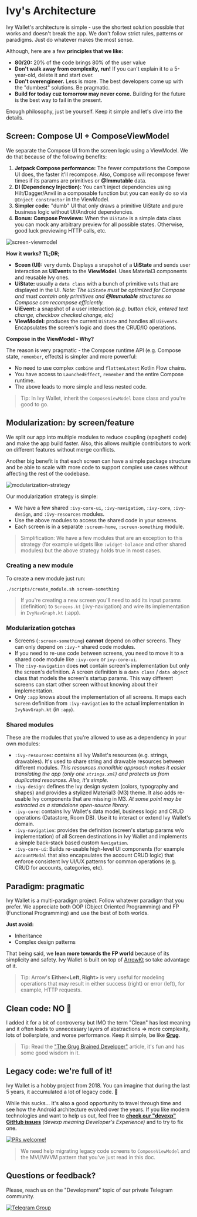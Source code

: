 # Ivy's Architecture

Ivy Wallet's architecture is simple - use the shortest solution possible that works and doesn't break the app. We don't follow strict rules, patterns or paradigms. Just do whatever makes the most sense.

Although, here are a few **principles that we like:**

- **80/20:** 20% of the code brings 80% of the user value
- **Don't walk away from complexity, run!** If you can't explain it to a 5-year-old, delete it and start over.
- **Don't overengineer.** Less is more. The best developers come up with the "dumbest" solutions. Be pragmatic.
- **Build for today cuz tomorrow may never come.** Building for the future is the best way to fail in the present.

Enough philosophy, just be yourself. Keep it simple and let's dive into the details.

## Screen: Compose UI + ComposeViewModel

We separate the Compose UI from the screen logic using a ViewModel. We do that because of the following benefits:
1. **Jetpack Compose performance:** The fewer computations the Compose UI does, the faster it'll recompose. Also, Compose will recompose fewer times if its params are primitives or **@Immutable** data.
2. **DI (Dependency Injection):** You can't inject dependencies using Hilt/Dagger/Anvil in a composable function but you can easily do so via `@Inject constructor` in the ViewModel.
3. **Simpler code:** "dumb" UI that only draws a primitive UiState and pure business logic without UI/Android dependencies.
4. **Bonus: Compose Previews:** When the `UiState` is a simple data class you can mock any arbitrary preview for all possible states. Otherwise, good luck previewing HTTP calls, etc.

![screen-viewmodel](../assets/screen-vm.svg)

**How it works? TL;DR;**
- **Sceen (UI):** very dumb. Displays a snapshot of a **UiState** and sends user interaction as **UiEvent**s to the **ViewModel**. Uses Material3 components and reusable Ivy ones.
- **UiState:** usually a `data class` with a bunch of primitive `val`s that are displayed in the UI. _Note: The `UiState` must be optimized for Compose and must contain only primitives and **@Immutable** structures so Compose can recompose efficiently._
- **UiEvent:** a snapshot of a user interaction _(e.g. button click, entered text change, checkbox checked change, etc)_
- **ViewModel:** produces the current `UiState` and handles all `UiEvents`. Encapsulates the screen's logic and does the CRUD/IO operations.

**Compose in the ViewModel - Why?**

The reason is very pragmatic - the Compose runtime API (e.g. Compose state, `remember`, effects) is simpler and more powerful:

- No need to use complex `combine` and `flattenLatest` Kotlin Flow chains.
- You have access to `LaunchedEffect`, `remember` and the entire Compose runtime.
- The above leads to more simple and less nested code.

> Tip: In Ivy Wallet, inherit the `ComposeViewModel` base class and you're good to go.

## Modularization: by screen/feature

We split our app into multiple modules to reduce coupling (spaghetti code) and make the app build faster. Also, this allows multiple contributors to work on different features without merge conflicts.

Another big benefit is that each screen can have a simple package structure and be able to scale with more code to support complex use cases without affecting the rest of the codebase.

![modularization-strategy](../assets/modularization.svg)

Our modularization strategy is simple:
- We have a few shared `:ivy-core-ui`, `:ivy-navigation`, `:ivy-core`, `:ivy-design`, and `:ivy-resources` modules.
- Use the above modules to access the shared code in your screens.
- Each screen is in a separate `:screen-home`, `:screen-something` module.

> Simplification: We have a few modules that are an exception to this strategy (for example widgets like `:widget-balance` and other shared modules) but the above strategy holds true in most cases.


### Creating a new module

To create a new module just run:
```
./scripts/create_module.sh screen-something
```

> If you're creating a new screen you'll need to add its input params (definition) to `Screens.kt` (:ivy-navigation) and wire its implementation in `IvyNavGraph.kt` (:app).

### Modularization gotchas

- Screens (`:screen-something`) **cannot** depend on other screens. They can only depend on `:ivy-*` shared code modules.
- If you need to re-use code between screens, you need to move it to a shared code module like `:ivy-core` or `ivy-core-ui`.
- The `:ivy-navigation` does **not** contain screen's implementation but only the screen's definition. A screen definition is a `data class` / `data object` class that models the screen's startup params. This way different screens can start other screen without knowing about their implementation.
- Only `:app` knows about the implementation of all screens. It maps each `Screen` definition from `:ivy-navigation` to the actual implementation in `IvyNavGraph.kt` (in `:app`).

### Shared modules

These are the modules that you're allowed to use as a dependency in your own modules:

- `:ivy-resources`: contains all Ivy Wallet's resources (e.g. strings, drawables). It's used to share string and drawable resources between different modules. _This resources monolithic approach makes it easier translating the app  (only one `strings.xml`) and protects us from duplicated resources. Also, it's simple._
- `:ivy-design`: defines the Ivy design system (colors, typography and shapes) and provides a stylized Material3 (M3) theme. It also adds re-usable Ivy components that are missing in M3. _At some point may be extracted as a standalone open-source library._
- `:ivy-core`: contains Ivy Wallet's data model, business logic and CRUD operations (Datastore, Room DB). Use it to interact or extend Ivy Wallet's domain.
- `:ivy-navigation`: provides the definition (screen's startup params w/o implementation) of all Screen destinations in Ivy Wallet and implements a simple back-stack based custom `Navigation`. 
- `:ivy-core-ui`: Builds re-usable high-level UI components (for example `AccountModal` that also encapsulates the account CRUD logic) that enforce consistent Ivy UI/UX patterns for common operations (e.g. CRUD for accounts, categories, etc).

## Paradigm: pragmatic

Ivy Wallet is a multi-paradigm project. Follow whatever paradigm that you prefer. We appreciate both OOP (Object Oriented Programming) and FP (Functional Programming) and use the best of both worlds.

**Just avoid:**
- Inheritance
- Complex design patterns

That being said, we **lean more towards the FP world** because of its simplicity and safety. Ivy Wallet is built on top of [ArrowKt](https://arrow-kt.io/) so take advantage of it. 

> Tip: Arrow's **Either<Left, Right>** is very useful for modeling operations that may result in either success (right) or error (left), for example, HTTP requests.

## Clean code: NO 🚫

I added it for a bit of controversy but IMO the term "Clean" has lost meaning and it often leads to unnecessary layers of abstractions => more complexity, lots of boilerplate, and worse performance. Keep it simple, be like **[Grug](https://grugbrain.dev/)**.

> Tip: Read the ["The Grug Brained Developer"](https://grugbrain.dev/) article, it's fun and has some good wisdom in it.

## Legacy code: we're full of it!

Ivy Wallet is a hobby project from 2018. You can imagine that during the last 5 years, it accumulated a lot of legacy code. 😬 

While this sucks... It's also a good opportunity to travel through time and see how the Android architecture evolved over the years. If you like modern technologies and want to help us out, feel free to **[check our "devexp" GitHub issues](https://github.com/Ivy-Apps/ivy-wallet/labels/devexp)** _(devexp meaning Developer's Experience)_ and to try to fix one.

[![PRs welcome!](https://img.shields.io/badge/PRs-welcome-brightgreen.svg)](https://github.com/Ivy-Apps/ivy-wallet/blob/main/CONTRIBUTING.md)

> We need help migrating legacy code screens to `ComposeViewModel` and the MVI/MVVM pattern that you've just read in this doc.

## Questions or feedback?

Please, reach us on the "Development" topic of our private Telegram community.

[![Telegram Group](https://img.shields.io/badge/Telegram-2CA5E0?style=for-the-badge&logo=telegram&logoColor=white)](https://t.me/+ETavgioAvWg4NThk)
